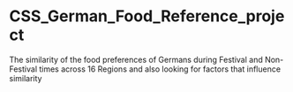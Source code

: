 # CSS_German_Food_Reference_project
The similarity of the food preferences of Germans during Festival and Non-Festival times across 16 Regions and also looking for factors that influence similarity
